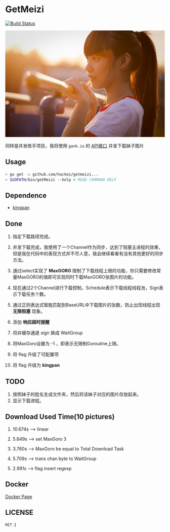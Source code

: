 # GetMeizi

[![Build Status](https://travis-ci.org/HackeZ/getMeizi.svg?branch=master)](https://travis-ci.org/HackeZ/getMeizi)

![image](https://github.com/HackeZ/getMeizi/blob/master/img/head.jpg)

同样是并发练手项目，我将使用 `gank.io` 的 [API接口](http://gank.io/api) 并发下载妹子图片

## Usage

```sh
> go get -u github.com/hackez/getmeizi...
> $GOPATH/bin/getMeizi --help # READ COMMAND HELP
```

## Dependence

- [kingpan](https://github.com/alecthomas/kingpin)

## Done

1. 指定下载路径完成。

1. 并发下载完成，我使用了一个Channel作为同步，达到了阻塞主进程的效果，但是我在代码中的表现方式并不尽人意，我会继续看看有没有其他更好的同步方法。

1. 通过select实现了 **MaxGORO** 限制了下载线程上限的功能，你只需要修改常量MaxGORO的值即可实现同时下载MaxGORO张图片的功能。

1. 现在通过2个Channel进行下载控制，Schedule表示下载线程线程池，Sign表示下载任务个数。

1. 通过正则表达式智能匹配到BaseURL中下载图片的张数，防止出现线程出现 **无限阻塞** 现象。

1. 添加 **响应超时提醒**

1. 将非缓存通道 sign 换成 WaitGroup

1. 将MaxGoro设置为 -1 ，即表示无限制Goroutine上限。

1. 将 flag 升级了可配置项

1. 将 flag 升级为 **kingpan**

## TODO

1. 按照妹子的姓名生成文件夹，然后将该妹子对应的图片存放起来。
1. 显示下载进程。


## Download Used Time(10 pictures)

1. 10.674s --> linear

1. 5.649s  --> set MaxGoro 3

1. 3.760s  --> MaxGoro be equal to Total Download Task

1. 5.709s  --> trans chan byte to WaitGroup

1. 2.991s  --> flag insert regexp

## Docker

[Docker Page](https://hub.docker.com/r/hackerz/getmeizi/)

## LICENSE

`MIT` :)
